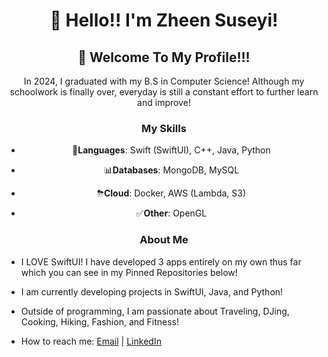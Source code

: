 <div align="center">
  <h1>👋 Hello!! I'm Zheen Suseyi!</h1>
  <h2>🤩 Welcome To My Profile!!! </h2>
  <p>In 2024, I graduated with my B.S in Computer Science! Although my schoolwork is finally over, everyday is still a constant effort to further learn and improve! 
 </p>
  
  <h3> My Skills </h3>
  
<p>

-  📖**Languages**: Swift (SwiftUI), C++, Java, Python
  
-  📊**Databases**: MongoDB, MySQL

-  ⛈**Cloud**: Docker, AWS (Lambda, S3)

-  ✅**Other**: OpenGL

</p>
</div>

<div align="center">

<h3> About Me </h3>
  
</div>

- I LOVE SwiftUI! I have developed 3 apps entirely on my own thus far which you can see in my Pinned Repositories below!

- I am currently developing projects in SwiftUI, Java, and Python!
  
- Outside of programming, I am passionate about Traveling, DJing, Cooking, Hiking, Fashion, and Fitness!
  
- How to reach me: [Email](mailto:suseyihzheen@gmail.com) | [LinkedIn](https://www.linkedin.com/in/zheen-s-430214255/) 
